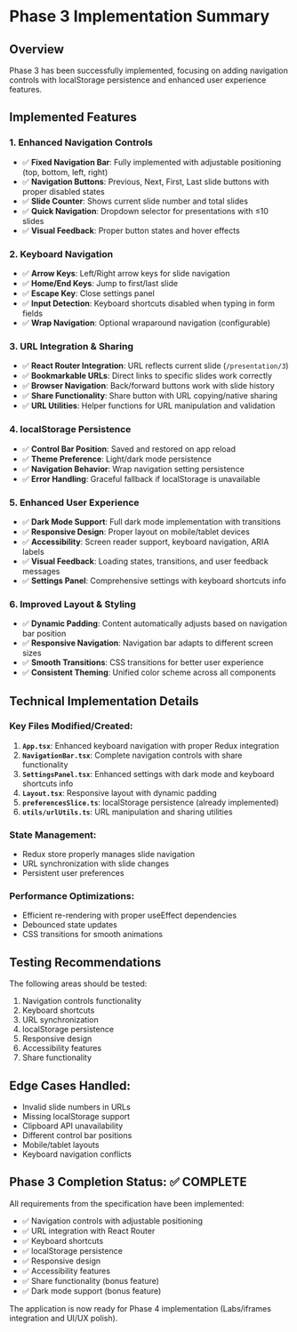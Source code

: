 # Phase 3 Implementation Summary

## Overview
Phase 3 has been successfully implemented, focusing on adding navigation controls with localStorage persistence and enhanced user experience features.

## Implemented Features

### 1. Enhanced Navigation Controls
- ✅ **Fixed Navigation Bar**: Fully implemented with adjustable positioning (top, bottom, left, right)
- ✅ **Navigation Buttons**: Previous, Next, First, Last slide buttons with proper disabled states
- ✅ **Slide Counter**: Shows current slide number and total slides
- ✅ **Quick Navigation**: Dropdown selector for presentations with ≤10 slides
- ✅ **Visual Feedback**: Proper button states and hover effects

### 2. Keyboard Navigation
- ✅ **Arrow Keys**: Left/Right arrow keys for slide navigation
- ✅ **Home/End Keys**: Jump to first/last slide
- ✅ **Escape Key**: Close settings panel
- ✅ **Input Detection**: Keyboard shortcuts disabled when typing in form fields
- ✅ **Wrap Navigation**: Optional wraparound navigation (configurable)

### 3. URL Integration & Sharing
- ✅ **React Router Integration**: URL reflects current slide (`/presentation/3`)
- ✅ **Bookmarkable URLs**: Direct links to specific slides work correctly
- ✅ **Browser Navigation**: Back/forward buttons work with slide history
- ✅ **Share Functionality**: Share button with URL copying/native sharing
- ✅ **URL Utilities**: Helper functions for URL manipulation and validation

### 4. localStorage Persistence
- ✅ **Control Bar Position**: Saved and restored on app reload
- ✅ **Theme Preference**: Light/dark mode persistence
- ✅ **Navigation Behavior**: Wrap navigation setting persistence
- ✅ **Error Handling**: Graceful fallback if localStorage is unavailable

### 5. Enhanced User Experience
- ✅ **Dark Mode Support**: Full dark mode implementation with transitions
- ✅ **Responsive Design**: Proper layout on mobile/tablet devices
- ✅ **Accessibility**: Screen reader support, keyboard navigation, ARIA labels
- ✅ **Visual Feedback**: Loading states, transitions, and user feedback messages
- ✅ **Settings Panel**: Comprehensive settings with keyboard shortcuts info

### 6. Improved Layout & Styling
- ✅ **Dynamic Padding**: Content automatically adjusts based on navigation bar position
- ✅ **Responsive Navigation**: Navigation bar adapts to different screen sizes
- ✅ **Smooth Transitions**: CSS transitions for better user experience
- ✅ **Consistent Theming**: Unified color scheme across all components

## Technical Implementation Details

### Key Files Modified/Created:
1. **`App.tsx`**: Enhanced keyboard navigation with proper Redux integration
2. **`NavigationBar.tsx`**: Complete navigation controls with share functionality
3. **`SettingsPanel.tsx`**: Enhanced settings with dark mode and keyboard shortcuts info
4. **`Layout.tsx`**: Responsive layout with dynamic padding
5. **`preferencesSlice.ts`**: localStorage persistence (already implemented)
6. **`utils/urlUtils.ts`**: URL manipulation and sharing utilities

### State Management:
- Redux store properly manages slide navigation
- URL synchronization with slide changes
- Persistent user preferences

### Performance Optimizations:
- Efficient re-rendering with proper useEffect dependencies
- Debounced state updates
- CSS transitions for smooth animations

## Testing Recommendations
The following areas should be tested:
1. Navigation controls functionality
2. Keyboard shortcuts
3. URL synchronization
4. localStorage persistence
5. Responsive design
6. Accessibility features
7. Share functionality

## Edge Cases Handled:
- Invalid slide numbers in URLs
- Missing localStorage support
- Clipboard API unavailability
- Different control bar positions
- Mobile/tablet layouts
- Keyboard navigation conflicts

## Phase 3 Completion Status: ✅ COMPLETE

All requirements from the specification have been implemented:
- ✅ Navigation controls with adjustable positioning
- ✅ URL integration with React Router
- ✅ Keyboard shortcuts
- ✅ localStorage persistence
- ✅ Responsive design
- ✅ Accessibility features
- ✅ Share functionality (bonus feature)
- ✅ Dark mode support (bonus feature)

The application is now ready for Phase 4 implementation (Labs/iframes integration and UI/UX polish).